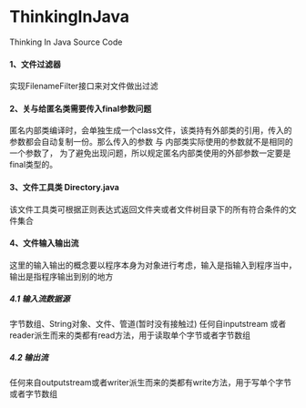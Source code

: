 # ThinkingInJava
Thinking In Java Source Code

#### 1、文件过滤器
实现FilenameFilter接口来对文件做出过滤

#### 2、关与给匿名类需要传入final参数问题
匿名内部类编译时，会单独生成一个class文件，该类持有外部类的引用，传入的参数都会自动复制一份。那么传入的参数 与 内部类实际使用的参数就不是相同的一个参数了，
为了避免出现问题，所以规定匿名内部类使用的外部参数一定要是final类型的。

#### 3、文件工具类 Directory.java
该文件工具类可根据正则表达式返回文件夹或者文件树目录下的所有符合条件的文件集合

#### 4、文件输入输出流
这里的输入输出的概念要以程序本身为对象进行考虑，输入是指输入到程序当中，输出是指程序输出到别的地方 
##### 4.1 输入流数据源 
字节数组、String对象、文件、管道(暂时没有接触过)
任何自inputstream 或者reader派生而来的类都有read方法，用于读取单个字节或者字节数组
##### 4.2 输出流
任何来自outputstream或者writer派生而来的类都有write方法，用于写单个字节或者字节数组



